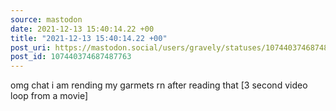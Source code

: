 ```yaml
---
source: mastodon
date: 2021-12-13 15:40:14.22 +00
title: "2021-12-13 15:40:14.22 +00"
post_uri: https://mastodon.social/users/gravely/statuses/107440374687487763
post_id: 107440374687487763
---
```

omg chat i am rending my garmets rn after reading that [3 second video loop from a movie]


